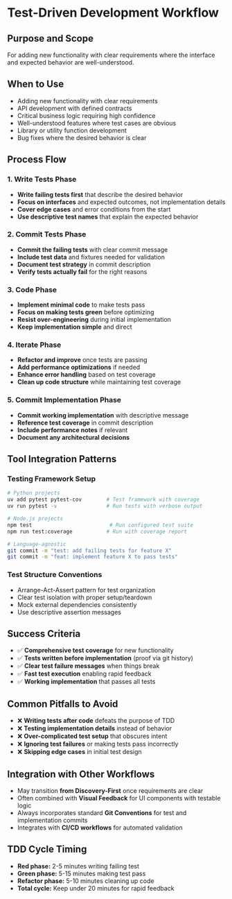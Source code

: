 # Test-Driven Development Workflow

## Purpose and Scope
For adding new functionality with clear requirements where the interface and expected behavior are well-understood.

## When to Use
- Adding new functionality with clear requirements
- API development with defined contracts
- Critical business logic requiring high confidence
- Well-understood features where test cases are obvious
- Library or utility function development
- Bug fixes where the desired behavior is clear

## Process Flow

### 1. Write Tests Phase
- **Write failing tests first** that describe the desired behavior
- **Focus on interfaces** and expected outcomes, not implementation details
- **Cover edge cases** and error conditions from the start
- **Use descriptive test names** that explain the expected behavior

### 2. Commit Tests Phase
- **Commit the failing tests** with clear commit message
- **Include test data** and fixtures needed for validation
- **Document test strategy** in commit description
- **Verify tests actually fail** for the right reasons

### 3. Code Phase
- **Implement minimal code** to make tests pass
- **Focus on making tests green** before optimizing
- **Resist over-engineering** during initial implementation
- **Keep implementation simple** and direct

### 4. Iterate Phase
- **Refactor and improve** once tests are passing
- **Add performance optimizations** if needed
- **Enhance error handling** based on test coverage
- **Clean up code structure** while maintaining test coverage

### 5. Commit Implementation Phase
- **Commit working implementation** with descriptive message
- **Reference test coverage** in commit description
- **Include performance notes** if relevant
- **Document any architectural decisions**

## Tool Integration Patterns

### Testing Framework Setup
```bash
# Python projects
uv add pytest pytest-cov        # Test framework with coverage
uv run pytest -v                # Run tests with verbose output

# Node.js projects  
npm test                         # Run configured test suite
npm run test:coverage           # Run with coverage report

# Language-agnostic
git commit -m "test: add failing tests for feature X"
git commit -m "feat: implement feature X to pass tests"
```

### Test Structure Conventions
- Arrange-Act-Assert pattern for test organization
- Clear test isolation with proper setup/teardown
- Mock external dependencies consistently
- Use descriptive assertion messages

## Success Criteria
- ✅ **Comprehensive test coverage** for new functionality
- ✅ **Tests written before implementation** (proof via git history)
- ✅ **Clear test failure messages** when things break
- ✅ **Fast test execution** enabling rapid feedback
- ✅ **Working implementation** that passes all tests

## Common Pitfalls to Avoid
- ❌ **Writing tests after code** defeats the purpose of TDD
- ❌ **Testing implementation details** instead of behavior
- ❌ **Over-complicated test setup** that obscures intent
- ❌ **Ignoring test failures** or making tests pass incorrectly
- ❌ **Skipping edge cases** in initial test design

## Integration with Other Workflows
- May transition **from Discovery-First** once requirements are clear
- Often combined with **Visual Feedback** for UI components with testable logic
- Always incorporates standard **Git Conventions** for test and implementation commits
- Integrates with **CI/CD workflows** for automated validation

## TDD Cycle Timing
- **Red phase:** 2-5 minutes writing failing test
- **Green phase:** 5-15 minutes making test pass  
- **Refactor phase:** 5-10 minutes cleaning up code
- **Total cycle:** Keep under 20 minutes for rapid feedback